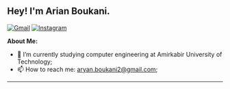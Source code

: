 ## Hey! I'm Arian Boukani.

[![Gmail](https://img.shields.io/badge/-Gmail-c14438?style=flat&logo=Gmail&logoColor=white)](mailto:aryan.boukani2@gmail.com)
[![Instagram](https://img.shields.io/badge/-Instagram-c13584?style=flat&labelColor=c13584&logo=instagram&logoColor=white)](https://www.instagram.com/2arian3/)

**About Me:**

- 🌱 I’m currently studying computer engineering at Amirkabir University of Technology; 
- 📫 How to reach me: aryan.boukani2@gmail.com;

---
